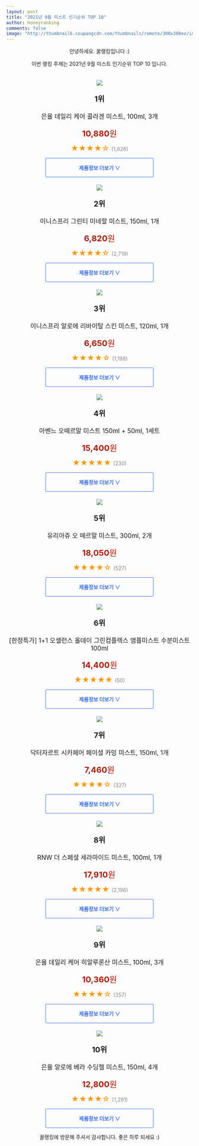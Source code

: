 ```yaml
--- 
layout: post 
title: "2021년 9월 미스트 인기순위 TOP 10" 
author: honeyranking 
comments: false 
image: "http://thumbnail6.coupangcdn.com/thumbnails/remote/300x300ex/image/retail/images/2020/04/06/20/0/094bda8a-ce1b-44e0-ab7c-af1e0dcd28a9.jpg" 
--- 
```

<p style="text-align: center;">안녕하세요. 꿀랭킹입니다 :)</p> <p style="text-align: center;">이번 랭킹 주제는 2021년 9월 미스트 인기순위 TOP 10 입니다.</p><center><img src="http://thumbnail6.coupangcdn.com/thumbnails/remote/300x300ex/image/retail/images/2020/04/06/20/0/094bda8a-ce1b-44e0-ab7c-af1e0dcd28a9.jpg" style="margin-top:20px" /></center> <p style="text-align: center; font-size: 20px"><b>1위</b></p> <p style="text-align: center; font-size: 17px">은율 데일리 케어 콜라겐 미스트, 100ml, 3개</p> <p style="text-align: center;"><span style="color: #b61800; font-size: 22px;"><b>10,880</b>원</span></p> <p style="text-align: center;"><span style="color: #ff9600; font-size: 20px;">★★★★☆ </span><span style="color: #878787;">(1,626)</span></p> <center><a href="https://coupa.ng/b7CfxW"> <div style="font-size: 14px; display: inline-block; padding: 15px 90px; color: #346aff; border-radius: 2px; border: 1px solid #346aff; cursor: pointer;"><b>제품정보 더보기 &or;</b></div> </a></center><center><img src="http://thumbnail10.coupangcdn.com/thumbnails/remote/300x300ex/image/retail/images/1100022105517086-10a92872-f568-4d38-9479-807f310a0043.jpg" style="margin-top:20px" /></center> <p style="text-align: center; font-size: 20px"><b>2위</b></p> <p style="text-align: center; font-size: 17px">이니스프리 그린티 미네랄 미스트, 150ml, 1개</p> <p style="text-align: center;"><span style="color: #b61800; font-size: 22px;"><b>6,820</b>원</span></p> <p style="text-align: center;"><span style="color: #ff9600; font-size: 20px;">★★★★☆ </span><span style="color: #878787;">(2,719)</span></p> <center><a href="https://coupa.ng/b7Cfx6"> <div style="font-size: 14px; display: inline-block; padding: 15px 90px; color: #346aff; border-radius: 2px; border: 1px solid #346aff; cursor: pointer;"><b>제품정보 더보기 &or;</b></div> </a></center><center><img src="http://thumbnail6.coupangcdn.com/thumbnails/remote/300x300ex/image/retail/images/1898801772521150-1d3faae8-d6c4-48d0-b149-b5f8e7731e2e.jpg" style="margin-top:20px" /></center> <p style="text-align: center; font-size: 20px"><b>3위</b></p> <p style="text-align: center; font-size: 17px">이니스프리 알로에 리바이탈 스킨 미스트, 120ml, 1개</p> <p style="text-align: center;"><span style="color: #b61800; font-size: 22px;"><b>6,650</b>원</span></p> <p style="text-align: center;"><span style="color: #ff9600; font-size: 20px;">★★★★☆ </span><span style="color: #878787;">(1,198)</span></p> <center><a href="https://coupa.ng/b7Cfyd"> <div style="font-size: 14px; display: inline-block; padding: 15px 90px; color: #346aff; border-radius: 2px; border: 1px solid #346aff; cursor: pointer;"><b>제품정보 더보기 &or;</b></div> </a></center><center><img src="http://thumbnail8.coupangcdn.com/thumbnails/remote/300x300ex/image/retail/images/2021/03/12/13/6/2add7724-5e0d-49e6-a296-938a5a466ea4.jpg" style="margin-top:20px" /></center> <p style="text-align: center; font-size: 20px"><b>4위</b></p> <p style="text-align: center; font-size: 17px">아벤느 오떼르말 미스트 150ml + 50ml, 1세트</p> <p style="text-align: center;"><span style="color: #b61800; font-size: 22px;"><b>15,400</b>원</span></p> <p style="text-align: center;"><span style="color: #ff9600; font-size: 20px;">★★★★★ </span><span style="color: #878787;">(230)</span></p> <center><a href="https://coupa.ng/b7Cfyo"> <div style="font-size: 14px; display: inline-block; padding: 15px 90px; color: #346aff; border-radius: 2px; border: 1px solid #346aff; cursor: pointer;"><b>제품정보 더보기 &or;</b></div> </a></center><center><img src="http://thumbnail10.coupangcdn.com/thumbnails/remote/300x300ex/image/retail/images/154507147812827-661b1e60-7de6-4da5-8e05-03314d0c297a.jpg" style="margin-top:20px" /></center> <p style="text-align: center; font-size: 20px"><b>5위</b></p> <p style="text-align: center; font-size: 17px">유리아쥬 오 떼르말 미스트, 300ml, 2개</p> <p style="text-align: center;"><span style="color: #b61800; font-size: 22px;"><b>18,050</b>원</span></p> <p style="text-align: center;"><span style="color: #ff9600; font-size: 20px;">★★★★☆ </span><span style="color: #878787;">(527)</span></p> <center><a href="https://coupa.ng/b7Cfys"> <div style="font-size: 14px; display: inline-block; padding: 15px 90px; color: #346aff; border-radius: 2px; border: 1px solid #346aff; cursor: pointer;"><b>제품정보 더보기 &or;</b></div> </a></center><center><img src="http://thumbnail7.coupangcdn.com/thumbnails/remote/300x300ex/image/vendor_inventory/fa12/f0f6fd28fa256650b95d6c501ac1fa5cb8abf4eac3ad3778017a778ede1a.jpg" style="margin-top:20px" /></center> <p style="text-align: center; font-size: 20px"><b>6위</b></p> <p style="text-align: center; font-size: 17px">[한정특가] 1+1 오샐런스 올데이 그린컴플렉스 앰플미스트 수분미스트 100ml</p> <p style="text-align: center;"><span style="color: #b61800; font-size: 22px;"><b>14,400</b>원</span></p> <p style="text-align: center;"><span style="color: #ff9600; font-size: 20px;">★★★★★ </span><span style="color: #878787;">(50)</span></p> <center><a href="https://coupa.ng/b7Cfyt"> <div style="font-size: 14px; display: inline-block; padding: 15px 90px; color: #346aff; border-radius: 2px; border: 1px solid #346aff; cursor: pointer;"><b>제품정보 더보기 &or;</b></div> </a></center><center><img src="http://thumbnail8.coupangcdn.com/thumbnails/remote/300x300ex/image/retail/images/342646283563087-b1f1b89e-3c80-42f2-ac58-41073ea39657.jpg" style="margin-top:20px" /></center> <p style="text-align: center; font-size: 20px"><b>7위</b></p> <p style="text-align: center; font-size: 17px">닥터자르트 시카페어 페이셜 카밍 미스트, 150ml, 1개</p> <p style="text-align: center;"><span style="color: #b61800; font-size: 22px;"><b>7,460</b>원</span></p> <p style="text-align: center;"><span style="color: #ff9600; font-size: 20px;">★★★★☆ </span><span style="color: #878787;">(327)</span></p> <center><a href="https://coupa.ng/b7Cfyv"> <div style="font-size: 14px; display: inline-block; padding: 15px 90px; color: #346aff; border-radius: 2px; border: 1px solid #346aff; cursor: pointer;"><b>제품정보 더보기 &or;</b></div> </a></center><center><img src="http://thumbnail8.coupangcdn.com/thumbnails/remote/300x300ex/image/retail/images/3002970636082-3f743f21-6fa2-493d-a680-995e34f8bfa8.jpg" style="margin-top:20px" /></center> <p style="text-align: center; font-size: 20px"><b>8위</b></p> <p style="text-align: center; font-size: 17px">RNW 더 스페셜 세라마이드 미스트, 100ml, 1개</p> <p style="text-align: center;"><span style="color: #b61800; font-size: 22px;"><b>17,910</b>원</span></p> <p style="text-align: center;"><span style="color: #ff9600; font-size: 20px;">★★★★★ </span><span style="color: #878787;">(2,196)</span></p> <center><a href="https://coupa.ng/b7Cfyy"> <div style="font-size: 14px; display: inline-block; padding: 15px 90px; color: #346aff; border-radius: 2px; border: 1px solid #346aff; cursor: pointer;"><b>제품정보 더보기 &or;</b></div> </a></center><center><img src="http://thumbnail10.coupangcdn.com/thumbnails/remote/300x300ex/image/retail/images/2020/04/06/20/9/cacb58e7-8b99-4531-acfc-9ce3b334ac8f.jpg" style="margin-top:20px" /></center> <p style="text-align: center; font-size: 20px"><b>9위</b></p> <p style="text-align: center; font-size: 17px">은율 데일리 케어 히알루론산 미스트, 100ml, 3개</p> <p style="text-align: center;"><span style="color: #b61800; font-size: 22px;"><b>10,360</b>원</span></p> <p style="text-align: center;"><span style="color: #ff9600; font-size: 20px;">★★★★☆ </span><span style="color: #878787;">(357)</span></p> <center><a href="https://coupa.ng/b7CfyB"> <div style="font-size: 14px; display: inline-block; padding: 15px 90px; color: #346aff; border-radius: 2px; border: 1px solid #346aff; cursor: pointer;"><b>제품정보 더보기 &or;</b></div> </a></center><center><img src="http://thumbnail7.coupangcdn.com/thumbnails/remote/300x300ex/image/product/image/vendoritem/2019/06/18/4622133994/addb2ae1-1470-440b-8424-26328daefcb0.jpg" style="margin-top:20px" /></center> <p style="text-align: center; font-size: 20px"><b>10위</b></p> <p style="text-align: center; font-size: 17px">은율 알로에 베라 수딩젤 미스트, 150ml, 4개</p> <p style="text-align: center;"><span style="color: #b61800; font-size: 22px;"><b>12,800</b>원</span></p> <p style="text-align: center;"><span style="color: #ff9600; font-size: 20px;">★★★★☆ </span><span style="color: #878787;">(1,291)</span></p> <center><a href="https://coupa.ng/b7CfyC"> <div style="font-size: 14px; display: inline-block; padding: 15px 90px; color: #346aff; border-radius: 2px; border: 1px solid #346aff; cursor: pointer;"><b>제품정보 더보기 &or;</b></div> </a></center> <p style="text-align: center;">꿀랭킹에 방문해 주셔서 감사합니다. 좋은 하루 되세요 :)</p>
